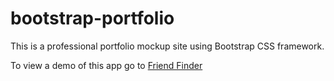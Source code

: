 # bootstrap-portfolio

This is a professional portfolio mockup site using Bootstrap CSS framework.

 To view a demo of this app go to [Friend Finder](https://milucf.github.io/bootstrap-portfolio)